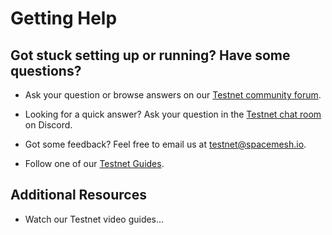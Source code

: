 # Getting Help

## Got stuck setting up or running? Have some questions?

- Ask your question or browse answers on our [Testnet community forum](https://community.spacemesh.io/c/testnet).

- Looking for a quick answer? Ask your question in the [Testnet chat room](https://discord.gg/ASpy52C) on Discord.

- Got some feedback? Feel free to email us at [testnet@spacemesh.io](mailto://testnet@spacemesh.io).

- Follow one of our [Testnet Guides](all.md).

## Additional Resources
- Watch our Testnet video guides...
